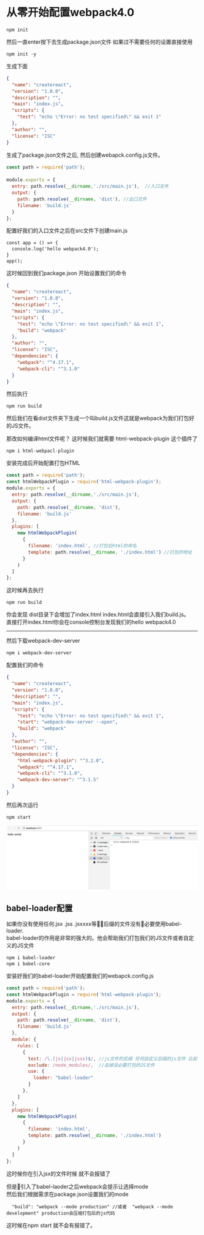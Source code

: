 # 从零开始配置webpack4.0
```dash
npm init
```
然后一直enter按下去生成package.json文件
如果过不需要任何的设置直接使用
```
npm init -y
```
生成下面
```json
{
  "name": "createreact",
  "version": "1.0.0",
  "description": "",
  "main": "index.js",
  "scripts": {
    "test": "echo \"Error: no test specified\" && exit 1"
  },
  "author": "",
  "license": "ISC"
}
```

生成了package.json文件之后, 然后创建webapck.config.js文件。

```js
const path = require('path');

module.exports = {
  entry: path.resolve(__dirname,'./src/main.js'),  //入口文件
  output: {
    path: path.resolve(__dirname, 'dist'), //出口文件
    filename: 'build.js'
  }
};

```
配置好我们的入口文件之后在src文件下创建main.js

```
const app = () => {
  console.log('hello webpack4.0');
}
app();
```
这时候回到我们package.json 开始设置我们的命令

```json
{
  "name": "createreact",
  "version": "1.0.0",
  "description": "",
  "main": "index.js",
  "scripts": {
    "test": "echo \"Error: no test specified\" && exit 1",
    "build": "webpack"
  },
  "author": "",
  "license": "ISC",
  "dependencies": {
    "webpack": "^4.17.1",
    "webpack-cli": "^3.1.0"
  }
}

```
然后执行
```
npm run build
```
然后我们在看dist文件夹下生成一个叫build.js文件这就是webpack为我们打包好的JS文件。

那改如何编译html文件呢？
这时候我们就需要 html-webpack-plugin 这个插件了

```
npm i html-webpacl-plugin
```
安装完成后开始配置打包HTML

```js
const path = require('path');
const htmlWebpackPlugin = require('html-webpack-plugin');
module.exports = {
  entry: path.resolve(__dirname,'./src/main.js'),
  output: {
    path: path.resolve(__dirname, 'dist'),
    filename: 'build.js'
  },
  plugins: [
    new htmlWebpackPlugin(
      {
        filename: 'index.html', //打包后html的命名
        template: path.resolve(__dirname, './index.html') //打包的地址
      }
    )
  ]
};

```
这时候再去执行 
```
npm run build 
```
你会发现 dist目录下会增加了index.html
index.html会直接引入我们build.js。<br>
直接打开index.html你会在console控制台发现我们的hello webpack4.0<br>

<hr>
然后下载webpack-dev-server

```
npm i webpack-dev-server
```
配置我们的命令

```json
{
  "name": "createreact",
  "version": "1.0.0",
  "description": "",
  "main": "index.js",
  "scripts": {
    "test": "echo \"Error: no test specified\" && exit 1",
    "start": "webpack-dev-server --open", 
    "build": "webpack"
  },
  "author": "",
  "license": "ISC",
  "dependencies": {
    "html-webpack-plugin": "^3.2.0",
    "webpack": "^4.17.1",
    "webpack-cli": "^3.1.0",
    "webpack-dev-server": "^3.1.5"
  }
}
```

然后再次运行

```
npm start
```
![avatar](./assess/img/WechatIMG4180.jpeg)
<br>
## babel-loader配置 <br>
如果你没有使用任何.jsx .jss .jsxxxx等后缀的文件没有必要使用babel-loader.<br>
babel-loader的作用是非常的强大的。他会帮助我们打包我们的JS文件或者自定义的JS文件

```
npm i babel-loader
npm i babel-core
```
安装好我们的babel-loader开始配置我们的webapck.config.js

``` js
const path = require('path');
const htmlWebpackPlugin = require('html-webpack-plugin');
module.exports = {
  entry: path.resolve(__dirname,'./src/main.js'),
  output: {
    path: path.resolve(__dirname, 'dist'),
    filename: 'build.js'
  },
  module: {
    rules: [
      {
        test: /\.(js|jsx|jsxx)$/, //js文件的后缀 任何自定义后缀的js文件 比如自定义一个jsxx 大家可以可以将app.js 修改成app.jsxx格式试试
        exclude: /node_modules/,  //去掉没必要打包的JS文件
        use: {
          loader: "babel-loader"
        }
      },
    ]
  },
  plugins: [
    new htmlWebpackPlugin(
      {
        filename: 'index.html',
        template: path.resolve(__dirname, './index.html')
      }
    )
  ]
};

```
这时候你在引入jsx的文件时候 就不会报错了

但是引入了babel-laoder之后webpack会提示让选择mode <br>
然后我们根据需求在package.json设置我们的mode
```
  "build": "webpack --mode production" //或者  "webpack --mode development" production会压缩打包后的js代码
```
这时候在npm start 就不会有报错了。